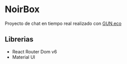# NoirBox

Proyecto de chat en tiempo real realizado con [GUN.eco](https://gun.eco/)

## Librerias

- React Router Dom v6
- Material UI